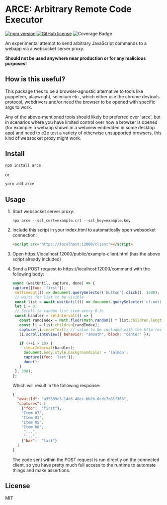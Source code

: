 ARCE: Arbitrary Remote Code Executor
=======================

[![npm version](https://badge.fury.io/js/arce.svg)](https://badge.fury.io/js/arce)
[![GitHub license](https://img.shields.io/github/license/andreas-schoch/arce.svg)](https://github.com/andreas-schoch/arce/blob/main/LICENSE)
![Coverage Badge](https://img.shields.io/endpoint?url=https://gist.githubusercontent.com/andreas-schoch/e7afe8a31c8fde66fc11902f7aad7792/raw/arce__heads_main.json)

An experimental attempt to send arbitrary JavaScript commands to a webapp via a websocket server proxy.

**Should not be used anywhere near production or for any malicious purposes!**

## How is this useful?

This package tries to be a browser-agnostic alternative to tools like puppeteer, playwright, selenium etc.,
which either use the chrome devtools protocol, webdrivers and/or need the browser to be opened with specific args to
work.

Any of the above-mentioned tools should likely be preferred over 'arce', but in scenarios where you have limited
control over how a browser is opened (for example: a webapp shown in a webview embedded in some desktop app) and need to
e2e test a variety of otherwise unsupported browsers, this kind of websocket proxy might work.

## Install

```bash
npm install arce
```

or

```bash
yarn add arce
```

## Usage

1. Start websocket server proxy:
   ```shell
   npx arce --ssl_cert=example.crt --ssl_key=example.key
   ```

2. Include this script in your index.html to automatically open websocket connection:
   ```html
   <script src="https://localhost:12000/client"></script>
   ```
3. Open https://localhost:12000/public/example-client.html (has the above script already included)
4. Send a POST request to https://localhost:12000/command with the following body:
   ```javascript
   async (waitUntil, capture, done) => {
   capture({foo: 'first'});
    setTimeout(() => document.querySelector('button').click(), 1500);
    // waits for list to be visible
    const list = await waitUntil(() => document.querySelector('ul:not(.hidden)'));
    let i = 0;
    // Scroll to random list item every 0.3s
    const handler = setInterval(() => {
      const randIndex = Math.floor(Math.random() * list.children.length);
      const li = list.children[randIndex];
      capture(li.innerText); // value to be included with the http response
      li.scrollIntoView({ behavior: "smooth", block: "center" });

      if (++i > 10) {
        clearInterval(handler);
        document.body.style.backgroundColor = 'salmon';
        capture({foo: 'last'});
        done();
      }
    }, 300);
   };
   ```
   Which will result in the following response:
   ```json
   {
     "awaitId": "a35339e3-14d6-48ec-bb2b-0cdc7c81f363",
     "captures": [
       {"foo":  "first"},
       "Item 07",
       "Item 01",
       "Item 05",
       "Item 08",
        "...",
        "...",
       {"bar":  "last"}
     ]
   }
   ```
   The code sent within the POST request is run directly on the connected client, so you have pretty much full access
   to the runtime to automate things and make assertions.

## License

MIT
